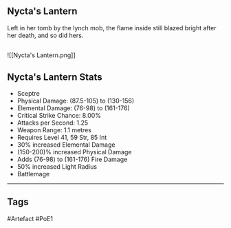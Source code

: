 ## Nycta's Lantern
Left in her tomb by the lynch mob,
the flame inside still blazed bright after her death,
and so did hers.
##
![[Nycta's Lantern.png]]
## Nycta's Lantern Stats
- Sceptre
- Physical Damage: (87.5-105) to (130-156)
- Elemental Damage: (76-98) to (161-176)
- Critical Strike Chance: 8.00%
- Attacks per Second: 1.25
- Weapon Range: 1.1 metres
- Requires Level 41, 59 Str, 85 Int
- 30% increased Elemental Damage
- (150-200)% increased Physical Damage
- Adds (76-98) to (161-176) Fire Damage
- 50% increased Light Radius
- Battlemage


---
## Tags
#Artefact
#PoE1
